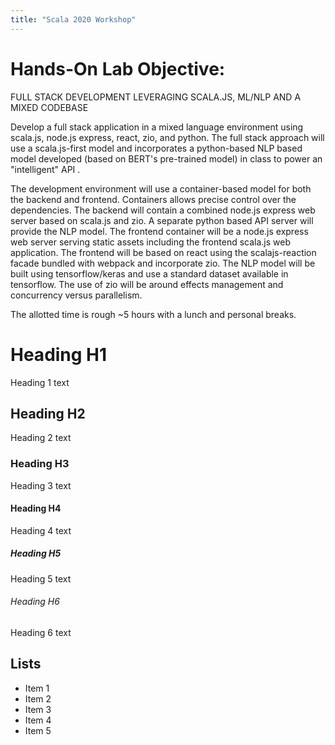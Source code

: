 ```yaml
---
title: "Scala 2020 Workshop"
---
```


# Hands-On Lab Objective:

FULL STACK DEVELOPMENT LEVERAGING SCALA.JS, ML/NLP AND A MIXED CODEBASE

Develop a full stack application in a mixed language environment using scala.js, node.js express, react, zio, and python. The full stack approach will use a scala.js-first model and incorporates a python-based NLP based model developed (based on BERT's pre-trained model) in class to power an "intelligent" API .

The development environment will use a container-based model for both the backend and frontend. Containers allows precise control over the dependencies. The backend will contain a combined node.js express web server based on scala.js and zio. A separate python based API server will provide the NLP model. The frontend container will be a node.js express web server serving static assets including the frontend scala.js web application. The frontend will be based on react using the scalajs-reaction facade bundled with webpack and incorporate zio. The NLP model will be built using tensorflow/keras and use a standard dataset available in tensorflow. The use of zio will be around effects management and concurrency versus parallelism.

The allotted time is rough ~5 hours with a lunch and personal breaks.

# Heading H1

Heading 1 text

## Heading H2

Heading 2 text

### Heading H3

Heading 3 text

#### Heading H4

Heading 4 text

##### Heading H5

Heading 5 text

###### Heading H6

Heading 6 text

## Lists

- Item 1
- Item 2
- Item 3
- Item 4
- Item 5
